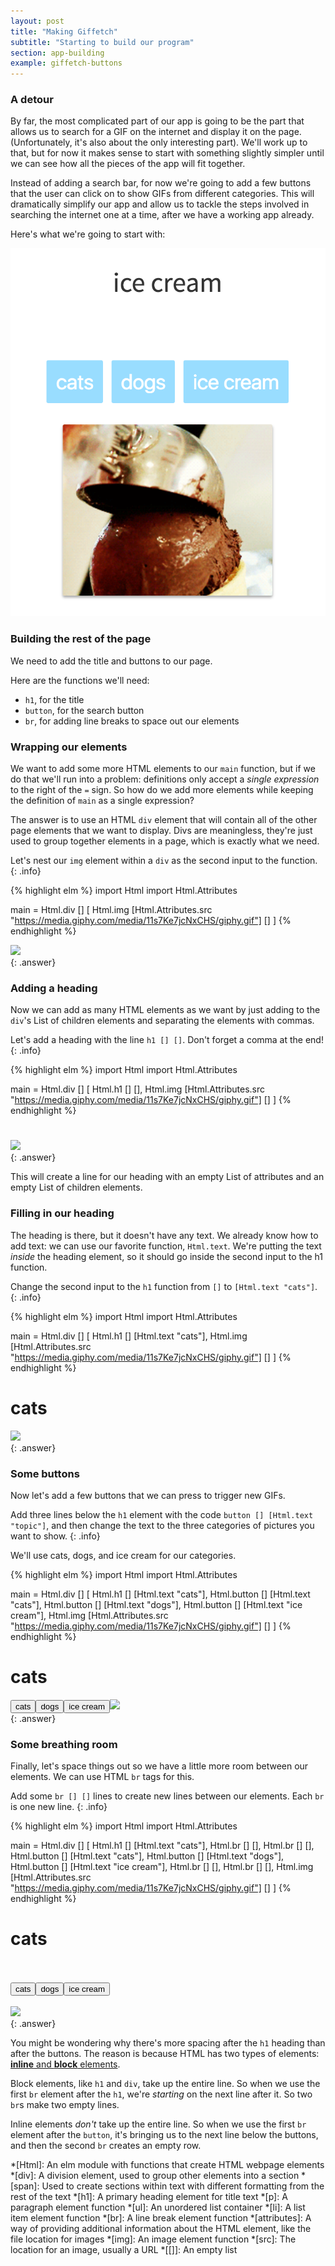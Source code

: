 ```yaml
---
layout: post
title: "Making Giffetch"
subtitle: "Starting to build our program"
section: app-building
example: giffetch-buttons
---
```


### A detour

By far, the most complicated part of our app is going to be the part that allows us to search for a GIF on the internet and display it on the page. (Unfortunately, it's also about the only interesting part). We'll work up to that, but for now it makes sense to start with something slightly simpler until we can see how all the pieces of the app will fit together.

Instead of adding a search bar, for now we're going to add a few buttons that the user can click on to show GIFs from different categories. This will dramatically simplify our app and allow us to tackle the steps involved in searching the internet one at a time, after we have a working app already.

Here's what we're going to start with:

![cats, dogs, and ice cream](/images/app-mvu.png)

### Building the rest of the page

We need to add the title and buttons to our page.

Here are the functions we'll need:
  * `h1`, for the title
  * `button`, for the search button
  * `br`, for adding line breaks to space out our elements

### Wrapping our elements

We want to add some more HTML elements to our `main` function, but if we do that we'll run into a problem: definitions only accept a *single expression* to the right of the `=` sign. So how do we add more elements while keeping the definition of `main` as a single expression?

The answer is to use an HTML `div` element that will contain all of the other page elements that we want to display. Divs are meaningless, they're just used to group together elements in a page, which is exactly what we need.

Let's nest our `img` element within a `div` as the second input to the function.
{: .info}

{% highlight elm %}
import Html
import Html.Attributes

main = Html.div
  []
  [
    Html.img [Html.Attributes.src "https://media.giphy.com/media/11s7Ke7jcNxCHS/giphy.gif"] []
  ]
{% endhighlight %}

<div><img src="https://media.giphy.com/media/11s7Ke7jcNxCHS/giphy.gif"></div>
{: .answer}

### Adding a heading

Now we can add as many HTML elements as we want by just adding to the `div`'s List of children elements and separating the elements with commas.

Let's add a heading with the line `h1 [] []`. Don't forget a comma at the end!
{: .info}

{% highlight elm %}
import Html
import Html.Attributes

main = Html.div
  []
  [
    Html.h1 [] [],
    Html.img [Html.Attributes.src "https://media.giphy.com/media/11s7Ke7jcNxCHS/giphy.gif"] []
  ]
{% endhighlight %}

<div><h1></h1><img src="https://media.giphy.com/media/11s7Ke7jcNxCHS/giphy.gif"></div>
{: .answer}

This will create a line for our heading with an empty List of attributes and an empty List of children elements.

### Filling in our heading

The heading is there, but it doesn't have any text. We already know how to add text: we can use our favorite function, `Html.text`. We're putting the text *inside* the heading element, so it should go inside the second input to the h1 function.

Change the second input to the `h1` function from `[]` to `[Html.text "cats"]`.
{: .info}

{% highlight elm %}
import Html
import Html.Attributes

main = Html.div
  []
  [
    Html.h1 [] [Html.text "cats"],
    Html.img [Html.Attributes.src "https://media.giphy.com/media/11s7Ke7jcNxCHS/giphy.gif"] []
  ]
{% endhighlight %}

<div><h1>cats</h1><img src="https://media.giphy.com/media/11s7Ke7jcNxCHS/giphy.gif"></div>
{: .answer}

<!-- ### A search bar

Right under the heading, let's add a search bar that we can use to get gifs from different categories.

Add a line below the `h1` element with the code `input [] []`
{: .info}

{% highlight elm %}
import Html
import Html.Attributes

main = Html.div
  []
  [
    Html.h1 [] [Html.text "cats"],
    Html.input [] [],
    Html.img [Html.Attributes.src "https://media.giphy.com/media/11s7Ke7jcNxCHS/giphy.gif"] []
  ]
{% endhighlight %}

<div><h1>cats</h1>
<input/><img src="https://media.giphy.com/media/11s7Ke7jcNxCHS/giphy.gif"></div>
{: .answer} -->

### Some buttons

Now let's add a few buttons that we can press to trigger new GIFs.

Add three lines below the `h1` element with the code `button [] [Html.text "topic"]`, and then change the text to the three categories of pictures you want to show.
{: .info}

We'll use cats, dogs, and ice cream for our categories.

{% highlight elm %}
import Html
import Html.Attributes

main = Html.div
  []
  [
    Html.h1 [] [Html.text "cats"],
    Html.button [] [Html.text "cats"],
    Html.button [] [Html.text "dogs"],
    Html.button [] [Html.text "ice cream"],
    Html.img [Html.Attributes.src "https://media.giphy.com/media/11s7Ke7jcNxCHS/giphy.gif"] []
  ]
{% endhighlight %}

<div><h1>cats</h1><button>cats</button><button>dogs</button><button>ice cream</button><img src="https://media.giphy.com/media/11s7Ke7jcNxCHS/giphy.gif"></div>
{: .answer}

### Some breathing room

Finally, let's space things out so we have a little more room between our elements. We can use HTML `br` tags for this.

Add some `br [] []` lines to create new lines between our elements. Each `br` is one new line.
{: .info}

{% highlight elm %}
import Html
import Html.Attributes

main = Html.div
  []
  [
    Html.h1 [] [Html.text "cats"],
    Html.br [] [],
    Html.br [] [],
    Html.button [] [Html.text "cats"],
    Html.button [] [Html.text "dogs"],
    Html.button [] [Html.text "ice cream"],
    Html.br [] [],
    Html.br [] [],
    Html.img [Html.Attributes.src "https://media.giphy.com/media/11s7Ke7jcNxCHS/giphy.gif"] []
  ]
{% endhighlight %}

<div><h1>cats</h1><br/><br/><button>cats</button><button>dogs</button><button>ice cream</button><br/><br/><img src="https://media.giphy.com/media/11s7Ke7jcNxCHS/giphy.gif"></div>
{: .answer}

You might be wondering why there's more spacing after the `h1` heading than after the buttons. The reason is because HTML has two types of elements: [**inline** and **block** elements](https://developer.mozilla.org/en-US/docs/Web/HTML/Block-level_elements#Block-level_vs._inline).

Block elements, like `h1` and `div`, take up the entire line. So when we use the first `br` element after the `h1`, we're *starting* on the next line after it. So two `br`s make two empty lines.

Inline elements *don't* take up the entire line. So when we use the first `br` element after the `button`, it's bringing us to the next line below the buttons, and then the second `br` creates an empty row.

*[Html]: An elm module with functions that create HTML webpage elements
*[div]: A division element, used to group other elements into a section
*[span]: Used to create sections within text with different formatting from the rest of the text
*[h1]: A primary heading element for title text
*[p]: A paragraph element function
*[ul]: An unordered list container
*[li]: A list item element function
*[br]: A line break element function
*[attributes]: A way of providing additional information about the HTML element, like the file location for images
*[img]: An image element function
*[src]: The location for an image, usually a URL
*[[]]: An empty list
